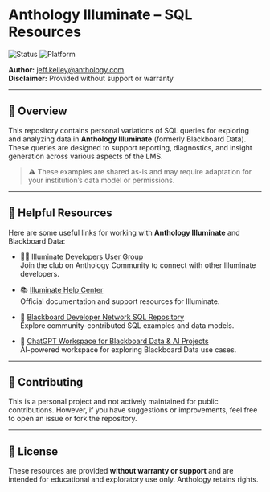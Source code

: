 # Anthology Illuminate – SQL Resources

![Status](https://img.shields.io/badge/status-active-brightgreen)
![Platform](https://img.shields.io/badge/platform-Anthology%20Illuminate-blue)

**Author:** jeff.kelley@anthology.com  
**Disclaimer:** Provided without support or warranty  

---

## 📘 Overview

This repository contains personal variations of SQL queries for exploring and analyzing data in **Anthology Illuminate** (formerly Blackboard Data). These queries are designed to support reporting, diagnostics, and insight generation across various aspects of the LMS.

> ⚠️ These examples are shared as-is and may require adaptation for your institution’s data model or permissions.

---

## 🔗 Helpful Resources

Here are some useful links for working with **Anthology Illuminate** and Blackboard Data:

- 🧑‍💻 [Illuminate Developers User Group](https://community.anthology.com/home/clubs/illuminate-developers-user-group/overview)  
  Join the club on Anthology Community to connect with other Illuminate developers.

- 📚 [Illuminate Help Center](https://help.blackboard.com/Anthology_Illuminate)  
  Official documentation and support resources for Illuminate.

- 💾 [Blackboard Developer Network SQL Repository](https://github.com/blackboard/BBDN-BlackboardData-Queries)  
  Explore community-contributed SQL examples and data models.

- 🤖 [ChatGPT Workspace for Blackboard Data & AI Projects](https://chatgpt.com/g/g-67b0b8c0b1d4819186026bdcdcc78aa1-blackboard-data-illuminate-ai-developer)  
  AI-powered workspace for exploring Blackboard Data use cases.

---

## 🤝 Contributing

This is a personal project and not actively maintained for public contributions. However, if you have suggestions or improvements, feel free to open an issue or fork the repository.

---

## 📄 License

These resources are provided **without warranty or support** and are intended for educational and exploratory use only. Anthology retains rights.
